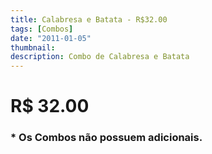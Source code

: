 ```yaml
---
title: Calabresa e Batata - R$32.00
tags: [Combos]
date: "2011-01-05"
thumbnail:
description: Combo de Calabresa e Batata
---
```


# R\$ 32.00

<h3 id="unordered">
<strong>
<strong>* Os Combos não possuem adicionais.</strong>
</strong>
</h3>

